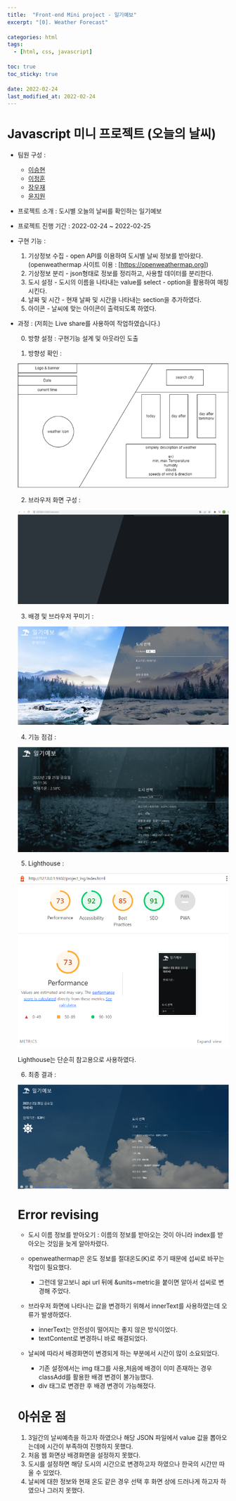 ```yaml
---
title:  "Front-end Mini project - 일기예보"
excerpt: "[0]. Weather Forecast"

categories: html
tags:
  - [html, css, javascript]

toc: true
toc_sticky: true
 
date: 2022-02-24
last_modified_at: 2022-02-24
---
```

# Javascript 미니 프로젝트 (오늘의 날씨)
  
* 팀원 구성 :  
  - [이승현](https://github.com/IlearnML)
  - [이정훈](https://github.com/nnn991)
  - [장우재](https://github.com/WoojaeJang)
  - [윤지원]()
  
* 프로젝트 소개 : 도시별 오늘의 날씨를 확인하는 일기예보  
  
* 프로젝트 진행 기간 : 2022-02-24 ~ 2022-02-25  
  
* 구현 기능 :  
  1. 기상정보 수집 - open API를 이용하여 도시별 날씨 정보를 받아왔다.  
    (openweathermap 사이트 이용 : [https://openweathermap.org])  
  2. 기상정보 분리 - json형태로 정보를 정리하고, 사용할 데이터를 분리한다.  
  3. 도시 설정 - 도시의 이름을 나타내는 value를 select - option을 활용하여 매칭시킨다.  
  4. 날짜 및 시간 - 현재 날짜 및 시간을 나타내는 section을 추가하였다.  
  5. 아이콘 - 날씨에 맞는 아이콘이 출력되도록 하였다.  
  
* 과정 : (저희는 Live share를 사용하여 작업하였습니다.)
  
  0. 방향 설정 : 구현기능 설계 및 아웃라인 도출

  1. 방향성 확인 :  
    
  ![introduction](./img_readme/01_direction.PNG)  

  2. 브라우저 화면 구성 :  
    
  ![introduction2](./img_readme/02_layout.PNG)  

  3. 배경 및 브라우저 꾸미기 :  
    
  ![introduction3](./img_readme/03_decorate.PNG)

  4. 기능 점검 :  
    
  ![5](./img_readme/04_function.PNG)
    
  5. Lighthouse :  
    
  ![in](./img_readme/05_lighthouse.PNG)

  
  Lighthouse는 단순히 참고용으로 사용하였다.  
  
  6. 최종 결과 :  
    
  ![g](./img_readme/06_final.PNG)


  # Error revising
    
  - 도시 이름 정보를 받아오기 : 이름의 정보를 받아오는 것이 아니라 index를 받아오는 것임을 늦게 알아차렸다.  
    
  - openweathermap은 온도 정보를 절대온도(K)로 주기 때문에 섭씨로 바꾸는 작업이 필요했다.  
    - 그런데 알고보니 api url 뒤에 &units=metric을 붙이면 알아서 섭씨로 변경해 주었다.  
    
  - 브라우저 화면에 나타나는 값을 변경하기 위해서 innerText를 사용하였는데 오류가 발생하였다.  
    - innerText는 안전성이 떨어지는 좋지 않은 방식이었다.  
    - textContent로 변경하니 바로 해결되었다.  
  
  - 날씨에 따라서 배경화면이 변경되게 하는 부분에서 시간이 많이 소요되었다.  
    - 기존 설정에서는 img 태그를 사용,처음에 배경이 이미 존재하는 경우 classAdd를 활용한 배경 변경이 불가능했다.
    - div 태그로 변경한 후 배경 변경이 가능해졌다.  
  
  # 아쉬운 점
  1. 3일간의 날씨예측을 하고자 하였으나 해당 JSON 파일에서 value 값을 뽑아오는데에 시간이 부족하여 진행하지 못했다.
  2. 처음 웹 화면상 배경화면을 설정하지 못했다.
  3. 도시를 설정하면 해당 도시의 시간으로 변경하고자 하였으나 한국의 시간만 따올 수 있었다.
  4. 날씨에 대한 정보와 현재 온도 같은 경우 선택 후 화면 상에 드러나게 하고자 하였으나 그러지 못했다.
